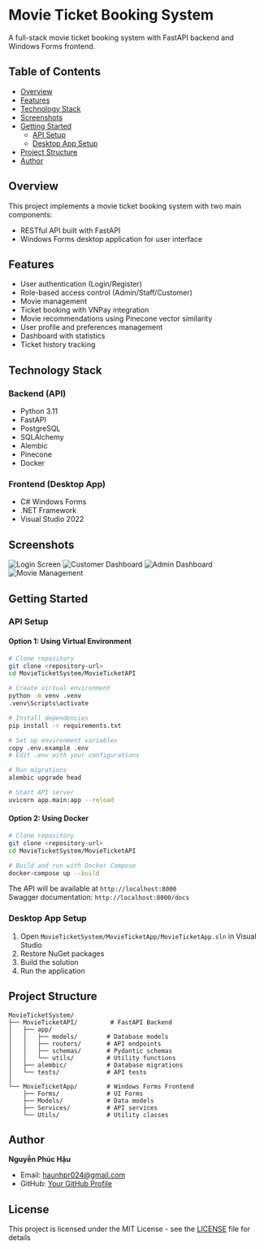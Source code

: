 # Movie Ticket Booking System

A full-stack movie ticket booking system with FastAPI backend and Windows Forms frontend.

## Table of Contents

-   [Overview](#overview)
-   [Features](#features)
-   [Technology Stack](#technology-stack)
-   [Screenshots](#screenshots)
-   [Getting Started](#getting-started)
    -   [API Setup](#api-setup)
    -   [Desktop App Setup](#desktop-app-setup)
-   [Project Structure](#project-structure)
-   [Author](#author)

## Overview

This project implements a movie ticket booking system with two main components:

-   RESTful API built with FastAPI
-   Windows Forms desktop application for user interface

## Features

-   User authentication (Login/Register)
-   Role-based access control (Admin/Staff/Customer)
-   Movie management
-   Ticket booking with VNPay integration
-   Movie recommendations using Pinecone vector similarity
-   User profile and preferences management
-   Dashboard with statistics
-   Ticket history tracking

## Technology Stack

### Backend (API)

-   Python 3.11
-   FastAPI
-   PostgreSQL
-   SQLAlchemy
-   Alembic
-   Pinecone
-   Docker

### Frontend (Desktop App)

-   C# Windows Forms
-   .NET Framework
-   Visual Studio 2022

## Screenshots

![Login Screen](path/to/login.png)
![Customer Dashboard](path/to/customer.png)
![Admin Dashboard](path/to/admin.png)
![Movie Management](path/to/movies.png)

## Getting Started

### API Setup

#### Option 1: Using Virtual Environment

```bash
# Clone repository
git clone <repository-url>
cd MovieTicketSystem/MovieTicketAPI

# Create virtual environment
python -m venv .venv
.venv\Scripts\activate

# Install dependencies
pip install -r requirements.txt

# Set up environment variables
copy .env.example .env
# Edit .env with your configurations

# Run migrations
alembic upgrade head

# Start API server
uvicorn app.main:app --reload
```

#### Option 2: Using Docker

```bash
# Clone repository
git clone <repository-url>
cd MovieTicketSystem/MovieTicketAPI

# Build and run with Docker Compose
docker-compose up --build
```

The API will be available at `http://localhost:8000`  
Swagger documentation: `http://localhost:8000/docs`

### Desktop App Setup

1. Open `MovieTicketSystem/MovieTicketApp/MovieTicketApp.sln` in Visual Studio
2. Restore NuGet packages
3. Build the solution
4. Run the application

## Project Structure

```
MovieTicketSystem/
├── MovieTicketAPI/         # FastAPI Backend
│   ├── app/
│   │   ├── models/        # Database models
│   │   ├── routers/       # API endpoints
│   │   ├── schemas/       # Pydantic schemas
│   │   └── utils/         # Utility functions
│   ├── alembic/           # Database migrations
│   └── tests/             # API tests
│
└── MovieTicketApp/        # Windows Forms Frontend
    ├── Forms/             # UI Forms
    ├── Models/            # Data models
    ├── Services/          # API services
    └── Utils/             # Utility classes
```

## Author

**Nguyễn Phúc Hậu**

-   Email: haunhpr024@gmail.com
-   GitHub: [Your GitHub Profile](https://github.com/yourusername)

## License

This project is licensed under the MIT License - see the [LICENSE](LICENSE) file for details
